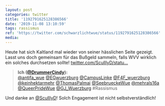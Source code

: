```yaml
---
layout: post
categories: twitter
title: '1192791625128386566'
date: '2019-11-08 13:10:59'
tags: rassismus
ref: 'https://twitter.com/schwarzlichtwue/status/1192791625128386566'
media:
---
```

Heute hat sich Kaltland mal wieder von seiner hässlichen Seite gezeigt. Lasst uns doch gemeinsam für das Bußgeld sammeln, falls WVV wirklich ein solches durchsetzen sollte! [twitter.com/SculllyD/statu…](https://twitter.com/SculllyD/status/1192785455810523136) 


> <b>Ich ([@DrummerCindy](https://twitter.com/DrummerCindy)):</b>  
>[@antifa_wue](https://twitter.com/antifa_wue) [@EGwuerzburg](https://twitter.com/EGwuerzburg) [@CampusLinke](https://twitter.com/CampusLinke) [@F4F_wuerzburg](https://twitter.com/F4F_wuerzburg) [@keinhektarmehr](https://twitter.com/keinhektarmehr) [@ThomasPalmai](https://twitter.com/ThomasPalmai) [@SeebrueckeWue](https://twitter.com/SeebrueckeWue) [@mehrals16a](https://twitter.com/mehrals16a) [@QueerPrideWue](https://twitter.com/QueerPrideWue) [@GJ_Wuerzburg](https://twitter.com/GJ_Wuerzburg) #Rassismus    
>  
>  


Und danke an [@SculllyD](https://twitter.com/SculllyD)! Solch Engagement ist nicht selbstverständlich! 


